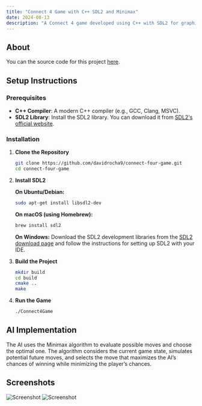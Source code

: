 ```yaml
---
title: "Connect 4 Game with C++ SDL2 and Minimax"
date: 2024-08-13
description: "A Connect 4 game developed using C++ with SDL2 for graphics and Minimax algorithm for AI."
---
```


## About

You can the source code for this project [here](https://github.com/davidrocha9/connect-four-game).

## Setup Instructions

### Prerequisites

- **C++ Compiler**: A modern C++ compiler (e.g., GCC, Clang, MSVC).
- **SDL2 Library**: Install the SDL2 library. You can download it from [SDL2's official website](https://www.libsdl.org/download-2.0.php).

### Installation

1. **Clone the Repository**

   ```bash
   git clone https://github.com/davidrocha9/connect-four-game.git
   cd connect-four-game
   ```

2. **Install SDL2**

   **On Ubuntu/Debian:**

   ```bash
   sudo apt-get install libsdl2-dev
   ```

   **On macOS (using Homebrew):**

   ```bash
   brew install sdl2
   ```

   **On Windows:**
   Download the SDL2 development libraries from the [SDL2 download page](https://www.libsdl.org/download-2.0.php) and follow the instructions for setting up SDL2 with your IDE.

3. **Build the Project**

   ```bash
   mkdir build
   cd build
   cmake ..
   make
   ```

4. **Run the Game**

   ```bash
   ./Connect4Game
   ```

## AI Implementation

The AI uses the Minimax algorithm to evaluate possible moves and choose the optimal one. The algorithm considers the current game state, simulates potential future moves, and selects the move that maximizes the AI’s chances of winning while minimizing the player’s chances.

## Screenshots

![Screenshot](assets/screenshot1.png)
![Screenshot](assets/screenshot2.png)
